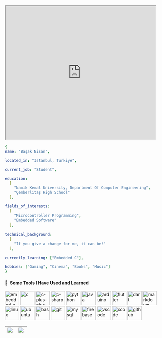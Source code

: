 <iframe src="https://giphy.com/embed/h408T6Y5GfmXBKW62l" width="480" height="426"></iframe><p><a href="https://giphy.com/gifs/codeit-official-coding-helloworld-codeit-h408T6Y5GfmXBKW62l"></a></p>

```yaml
{
name: "Başak Nisan",

located_in: "Istanbul, Turkiye",

current_job: "Student",

education:
  [
    "Namik Kemal University, Department Of Computer Engineering",
    "Çemberlitaş High School"
  ],

fields_of_interests:
  [
    "Microcontroller Programming",
    "Embedded Software"
  ],
  
technical_background:
  [
    "If you give a change for me, it can be!"
  ],
  
currently_learning: ["Embedded C"],

hobbies: ["Gaming", "Cinema", "Books", "Music"]
}
```
<h4> 🚀 &nbsp;Some Tools I Have Used and Learned</h2>
<p align="left">

<img src="https://cdn.jsdelivr.net/gh/devicons/devicon/icons/embeddedc/embeddedc-original-wordmark.svg" alt="embedded-c" width="45" height="45"/>
<img src="https://cdn.jsdelivr.net/gh/devicons/devicon/icons/c/c-original.svg" alt="c" width="45" height="45"/>
<img src="https://cdn.jsdelivr.net/gh/devicons/devicon/icons/cplusplus/cplusplus-original.svg" alt="c-plus-plus" width="45" height="45"/>
<img src="https://cdn.jsdelivr.net/gh/devicons/devicon/icons/csharp/csharp-original.svg" alt="c-sharp" width="45" height="45"/>
<img src="https://cdn.jsdelivr.net/gh/devicons/devicon/icons/python/python-original.svg" alt="python" width="45" height="45"/>
<img src="https://cdn.jsdelivr.net/gh/devicons/devicon/icons/java/java-original.svg" alt="java" width="45" height="45"/>
<img src="https://cdn.jsdelivr.net/gh/devicons/devicon/icons/arduino/arduino-original.svg" alt="arduino" width="45" height="45"/>
<img src="https://cdn.jsdelivr.net/gh/devicons/devicon/icons/flutter/flutter-original.svg" alt="flutter" width="45" height="45"/>
<img src="https://cdn.jsdelivr.net/gh/devicons/devicon/icons/dart/dart-original.svg" alt="dart" width="45" height="45"/>
<img src="https://cdn.jsdelivr.net/gh/devicons/devicon/icons/markdown/markdown-original.svg" alt="markdown" width="45" height="45"/>

<img src="https://cdn.jsdelivr.net/gh/devicons/devicon/icons/linux/linux-original.svg" alt="linux" width="45" height="45"/>
<img src="https://cdn.jsdelivr.net/gh/devicons/devicon/icons/ubuntu/ubuntu-plain.svg" alt="ubuntu" width="45" height="45"/>
<img src="https://cdn.jsdelivr.net/gh/devicons/devicon/icons/bash/bash-original.svg" alt="bash" width="45" height="45"/>
<img src="https://cdn.jsdelivr.net/gh/devicons/devicon/icons/git/git-original.svg" alt="git" width="45" height="45"/>
 
<img src="https://cdn.jsdelivr.net/gh/devicons/devicon/icons/mysql/mysql-original.svg" alt="mysql" width="45" height="45"/>
<img src="https://cdn.jsdelivr.net/gh/devicons/devicon/icons/firebase/firebase-plain.svg" alt="firebase" width="45" height="45"/>
 
<img src="https://cdn.jsdelivr.net/gh/devicons/devicon/icons/vscode/vscode-original.svg" alt="vscode" width="45" height="45"/>
<img src="https://cdn.jsdelivr.net/gh/devicons/devicon/icons/xcode/xcode-original.svg" alt="xcode" width="45" height="45"/>
<img src="https://cdn.jsdelivr.net/gh/devicons/devicon/icons/github/github-original.svg" alt="github" width="45" height="45"/>
</p>

| <img align="left" src="https://github-readme-stats.vercel.app/api?username=Mona-Roza&count_private=true&show_icons=true&hide=contribs,prs" /> | <img align="left" src="https://github-readme-stats.vercel.app/api/top-langs/?username=Mona-Roza&layout=compact" /> |
|---|---|





